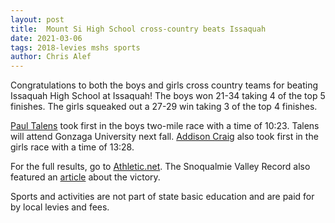 ```yaml
---
layout: post
title:  Mount Si High School cross-country beats Issaquah
date: 2021-03-06
tags: 2018-levies mshs sports
author: Chris Alef
---
```

Congratulations to both the boys and girls cross country teams for beating Issaquah High School at Issaquah!  The boys won 21-34 taking 4 of the top 5 finishes. The girls squeaked out a 27-29 win taking 3 of the top 4 finishes.

[Paul Talens](https://www.athletic.net/CrossCountry/Athlete.aspx?AID=12233112) took first in the boys two-mile race with a time of 10:23. Talens will attend Gonzaga University next fall. [Addison Craig](https://www.athletic.net/CrossCountry/Athlete.aspx?AID=17666117) also took first in the girls race with a time of 13:28.

For the full results, go to [Athletic.net](https://www.athletic.net/CrossCountry/Results/Meet.aspx?Meet=189924&show=all). The Snoqualmie Valley Record also featured an [article](https://www.valleyrecord.com/sports/mount-si-runners-defeat-issaquah/) about the victory.

Sports and activities are not part of state basic education and are paid for by local levies and fees.
